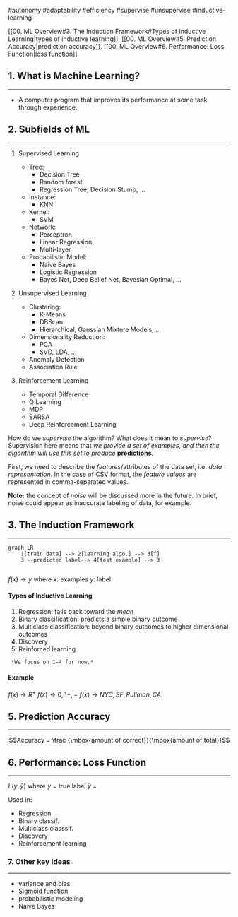 #autonomy #adaptability #efficiency #supervise #unsupervise #inductive-learning 

[[00. ML Overview#3. The Induction Framework#Types of Inductive Learning|types of inductive learning]], [[00. ML Overview#5. Prediction Accuracy|prediction accuracy]], [[00. ML Overview#6. Performance: Loss Function|loss function]] 

## 1. What is Machine Learning?
---
- A computer program that improves its performance at some task through experience.

## 2. Subfields of ML
---
1. Supervised Learning
	- Tree:
		- Decision Tree
		- Random forest
		- Regression Tree, Decision Stump, ...
	- Instance:
		- KNN
	- Kernel:
		- SVM
	- Network:
		- Perceptron
		- Linear Regression
		- Multi-layer
	- Probabilistic Model:
		- Naive Bayes
		- Logistic Regression
		- Bayes Net, Deep Belief Net, Bayesian Optimal, ...

2. Unsupervised Learning
	- Clustering:
		- K-Means
		- DBScan
		- Hierarchical, Gaussian Mixture Models, ...
	- Dimensionality Reduction:
		- PCA
		- SVD, LDA, ...
	- Anomaly Detection
	- Association Rule

3. Reinforcement Learning
	- Temporal Difference
	- Q Learning
	- MDP
	- SARSA
	- Deep Reinforcement Learning

How do we *supervise* the algorithm?  What does it mean to *supervise*?  Supervision here means that *we provide a set of examples, and then the algorithm will use this set to produce* **predictions**.

First, we need to describe the *features*/attributes of the data set, i.e. *data representation*.  In the case of CSV format, the *feature values* are represented in comma-separated values.

**Note:** the concept of *noise* will be discussed more in the future.  In brief, noise could appear as inaccurate labeling of data, for example.

## 3. The Induction Framework
---

```mermaid
graph LR
	1[train data] --> 2[learning algo.] --> 3[f]
	3 --predicted label--> 4[test example] --> 3
    
```

$f(x) \to y$
    where
	    $x$: examples
	    $y$: label

#### Types of Inductive Learning
1. Regression: falls back toward the *mean*
2. Binary classification: predicts a simple binary outcome
3. Multiclass classification: beyond binary outcomes to higher dimensional outcomes
4. Discovery
5. Reinforced learning

```ad-note
 *We focus on 1-4 for now.*
```

#### Example
$f(x) \to R^+$
$f(x) \to {0, 1} {+, -}$
$f(x) \to { NYC, SF, Pullman, CA }$
	
## 5. Prediction Accuracy
---
$$Accuracy  = \frac {\mbox{amount of correct}}{\mbox{amount of total}}$$

## 6. Performance: Loss Function
---

$L(y, \hat{y})$
    where
        $y$  = true label
        $\hat{y}$ = 

Used in:
- Regression
- Binary classif.
- Multiclass classsif.
- Discovery
- Reinforcement learning

### 7. Other key ideas
---
- variance and bias
- Sigmoid function
- probabilistic modeling
- Naive Bayes
